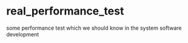 # real_performance_test
some performance test which we should know in the system software development
